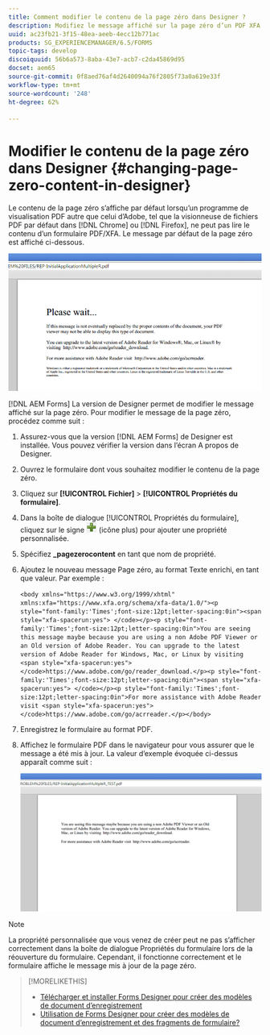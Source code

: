 ```yaml
---
title: Comment modifier le contenu de la page zéro dans Designer ?
description: Modifiez le message affiché sur la page zéro d’un PDF XFA pour les visionneuses non Adobe PDF.
uuid: ac23fb21-3f15-48ea-aeeb-4ecc12b771ac
products: SG_EXPERIENCEMANAGER/6.5/FORMS
topic-tags: develop
discoiquuid: 56b6a573-8aba-43e7-acb7-c2da45869d95
docset: aem65
source-git-commit: 0f8aed76af4d2640094a76f2805f73a0a619e33f
workflow-type: tm+mt
source-wordcount: '248'
ht-degree: 62%

---
```



# Modifier le contenu de la page zéro dans Designer {#changing-page-zero-content-in-designer}

Le contenu de la page zéro s’affiche par défaut lorsqu’un programme de visualisation PDF autre que celui d’Adobe, tel que la visionneuse de fichiers PDF par défaut dans [!DNL Chrome] ou [!DNL Firefox], ne peut pas lire le contenu d’un formulaire PDF/XFA. Le message par défaut de la page zéro est affiché ci-dessous.

![defaultpage0message](assets/defaultpage0message.png)

[!DNL AEM Forms] La version de Designer permet de modifier le message affiché sur la page zéro. Pour modifier le message de la page zéro, procédez comme suit :

1. Assurez-vous que la version [!DNL AEM Forms] de Designer est installée. Vous pouvez vérifier la version dans l’écran A propos de Designer.

1. Ouvrez le formulaire dont vous souhaitez modifier le contenu de la page zéro.

1. Cliquez sur **[!UICONTROL Fichier]** > **[!UICONTROL Propriétés du formulaire]**.

1. Dans la boîte de dialogue [!UICONTROL Propriétés du formulaire], cliquez sur le signe ![plus](assets/plus.png) (icône plus) pour ajouter une propriété personnalisée.

1. Spécifiez **_pagezerocontent** en tant que nom de propriété.
1. Ajoutez le nouveau message Page zéro, au format Texte enrichi, en tant que valeur. Par exemple :


   `<body xmlns="https://www.w3.org/1999/xhtml" xmlns:xfa="https://www.xfa.org/schema/xfa-data/1.0/"><p style="font-family:'Times';font-size:12pt;letter-spacing:0in"><span style="xfa-spacerun:yes"> </code></p><p style="font-family:'Times';font-size:12pt;letter-spacing:0in">You are seeing this message maybe because you are using a non Adobe PDF Viewer or an Old version of Adobe Reader. You can upgrade to the latest version of Adobe Reader for Windows, Mac, or Linux by visiting <span style="xfa-spacerun:yes"> </code>https://www.adobe.com/go/reader_download.</p><p style="font-family:'Times';font-size:12pt;letter-spacing:0in"><span style="xfa-spacerun:yes"> </code></p><p style="font-family:'Times';font-size:12pt;letter-spacing:0in">For more assistance with Adobe Reader visit <span style="xfa-spacerun:yes"> </code>https://www.adobe.com/go/acrreader.</p></body>`

1. Enregistrez le formulaire au format PDF.

1. Affichez le formulaire PDF dans le navigateur pour vous assurer que le message a été mis à jour. La valeur d’exemple évoquée ci-dessus apparaît comme suit :

   ![changedmessage](assets/changedmessage.png)

>[!NOTE]
>
>La propriété personnalisée que vous venez de créer peut ne pas s’afficher correctement dans la boîte de dialogue Propriétés du formulaire lors de la réouverture du formulaire. Cependant, il fonctionne correctement et le formulaire affiche le message mis à jour de la page zéro.

>[!MORELIKETHIS]
>
>* [Télécharger et installer Forms Designer pour créer des modèles de document d’enregistrement](/help/forms/installing-configuring-designer.md)
>* [Utilisation de Forms Designer pour créer des modèles de document d’enregistrement et des fragments de formulaire?](/help/forms/use-forms-designer.md)
